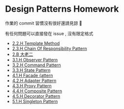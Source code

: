# Design Patterns Homework

作業的 commit 習慣沒有很好還請見諒 🥺

有任何問題可以直接發在 issue , 沒有限定格式

- [2.2.H Template Method](https://github.com/adrian-lin-1-0-0/waterball/tree/master/2.2.H)
- [2.3.H Chain Of Responsibility Pattern](https://github.com/adrian-lin-1-0-0/waterball/tree/master/2.3.H)
- [2.B 大老二](https://github.com/adrian-lin-1-0-0/waterball/tree/master/2.B)
- [3.1.H Observer Pattern](https://github.com/adrian-lin-1-0-0/waterball/tree/master/3.1.H)
- [3.2.H Command Pattern](https://github.com/adrian-lin-1-0-0/waterball/tree/master/3.2.H)
- [3.3.H State Pattern](https://github.com/adrian-lin-1-0-0/waterball/tree/master/3.3.H)
- [4.1.H Facade {attern](https://github.com/adrian-lin-1-0-0/waterball/tree/master/4.1.H)
- [4.2.H Adapter Pattern](https://github.com/adrian-lin-1-0-0/waterball/tree/master/4.2.H)
- [4.3.H Proxy Pattern](https://github.com/adrian-lin-1-0-0/waterball/tree/master/4.3.H)
- [4.4.H Composite Pattern](https://github.com/adrian-lin-1-0-0/waterball/tree/master/4.4.H)
- [4.5.H Decorator Pattern](https://github.com/adrian-lin-1-0-0/waterball/tree/master/4.5.H)
- [5.1.H Singleton Pattern](https://github.com/adrian-lin-1-0-0/waterball/tree/master/5.1.H)
